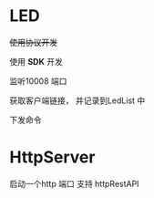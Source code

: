 

# LED

~~使用协议开发~~

使用 **SDK** 开发

监听10008 端口

获取客户端链接， 并记录到LedList 中

下发命令


# HttpServer

启动一个http 端口 支持 httpRestAPI
